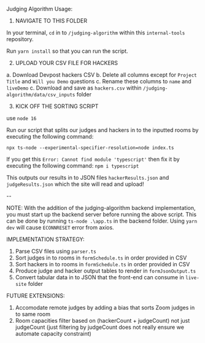 Judging Algorithm Usage:

1. NAVIGATE TO THIS FOLDER

In your terminal, `cd` in to `/judging-algorithm` within this `internal-tools` repository.

Run `yarn install` so that you can run the script.

2. UPLOAD YOUR CSV FILE FOR HACKERS

a. Download Devpost hackers CSV
b. Delete all columns except for `Project Title` and `Will you Demo` questions
c. Rename these columns to `name` and `liveDemo`
c. Download and save as `hackers.csv` within `/judging-algorithm/data/csv_inputs` folder

3. KICK OFF THE SORTING SCRIPT

use `node 16`

Run our script that splits our judges and hackers in to the inputted rooms
by executing the following command:

`npx ts-node --experimental-specifier-resolution=node index.ts`

If you get this `Error: Cannot find module 'typescript'` then fix it by executing the following command:
`npm i typescript`

This outputs our results in to JSON files `hackerResults.json` and `judgeResults.json` which the site will read and upload!

--

NOTE: With the addition of the judging-algorithm backend implementation, you must start up the backend server before running the above script. This can be done by running `ts-node .\app.ts` in the backend folder. Using `yarn dev` will cause `ECONNRESET` error from axios.

IMPLEMENTATION STRATEGY:

1. Parse CSV files using `parser.ts`
2. Sort judges in to rooms in `formSchedule.ts` in order provided in CSV
3. Sort hackers in to rooms in `formSchedule.ts` in order provided in CSV
4. Produce judge and hacker output tables to render in `formJsonOutput.ts`
5. Convert tabular data in to JSON that the front-end can consume in `live-site` folder

FUTURE EXTENSIONS:

1. Accomodate remote judges by adding a bias that sorts Zoom judges in to same room
2. Room capacities filter based on (hackerCount + judgeCount) not just judgeCount
   (just filtering by judgeCount does not really ensure we automate capacity constraint)
